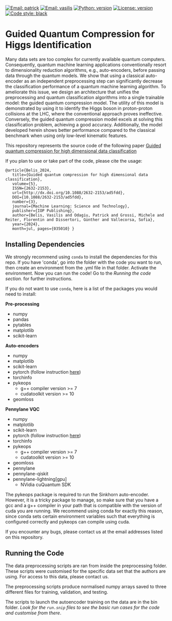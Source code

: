 [![Email: patrick](https://img.shields.io/badge/email-podagiu%40student.ethz.ch-blue?style=flat-square&logo=minutemailer)](mailto:podagiu@student.ethz.ch)
[![Email: vasilis](https://img.shields.io/badge/email-vasileios.belis%40cern.ch-blue?style=flat-square&logo=minutemailer)](mailto:vasileios.belis@cern.ch)
[![Python: version](https://img.shields.io/badge/python-3.8-blue?style=flat-square&logo=python)](https://www.python.org/downloads/)
[![License: version](https://img.shields.io/badge/license-MIT-purple?style=flat-square)](https://github.com/QML-HEP/ae_qml/blob/main/LICENSE)
[![Code style: black](https://img.shields.io/badge/code%20style-black-black?style=flat-square&logo=black)](https://github.com/psf/black)

# Guided Quantum Compression for Higgs Identification

Many data sets are too complex for currently available quantum computers. Consequently, quantum machine learning applications conventionally resort to dimensionality reduction algorithms, e.g., auto-encoders, before passing data through the quantum models. 
We show that using a classical auto-encoder as an independent preprocessing step can significantly decrease the classification performance of a quantum machine learning algorithm. To ameliorate this issue, we design an architecture that unifies the preprocessing and quantum classification algorithms into a single trainable model: the guided quantum compression model. The utility of this model is demonstrated by using it to identify the Higgs boson in proton-proton collisions at the LHC, where the conventional approach proves ineffective. Conversely, the guided quantum compression model excels at solving this classification problem, achieving a good accuracy. Additionally, the model developed herein shows better performance compared to the classical benchmark when using only low-level kinematic features.

This repository represents the source code of the following paper [Guided quantum compression for high dimensional data classification](https://iopscience.iop.org/article/10.1088/2632-2153/ad5fdd)

If you plan to use or take part of the code, please cite the usage:
```
@article{Belis_2024,
   title={Guided quantum compression for high dimensional data classification},
   volume={5},
   ISSN={2632-2153},
   url={http://dx.doi.org/10.1088/2632-2153/ad5fdd},
   DOI={10.1088/2632-2153/ad5fdd},
   number={3},
   journal={Machine Learning: Science and Technology},
   publisher={IOP Publishing},
   author={Belis, Vasilis and Odagiu, Patrick and Grossi, Michele and Reiter, Florentin and Dissertori, Günther and Vallecorsa, Sofia},
   year={2024},
   month=jul, pages={035010} }
```




## Installing Dependencies

We strongly recommend using `conda` to install the dependencies for this repo.
If you have 'conda', go into the folder with the code you want to run, then create
an environment from the .yml file in that folder. Activate the environment.
Now you can run the code! Go to the *Running the code section.* for further instructions.

If you do not want to use `conda`, here is a list of the packages you
would need to install:

**Pre-processing**
* numpy
* pandas
* pytables
* matplotlib
* scikit-learn

**Auto-encoders**
* numpy
* matplotlib
* scikit-learn
* pytorch (follow instruction [here](https://pytorch.org))
* torchinfo
* pykeops
  * g++ compiler version >= 7
  * cudatoolkit version >= 10  
* geomloss

**Pennylane VQC**
* numpy
* matplotlib
* scikit-learn
* pytorch (follow instruction [here](https://pytorch.org))
* torchinfo
* pykeops
  * g++ compiler version >= 7
  * cudatoolkit version >= 10  
* geomloss
* pennylane
* pennylane-qiskit
* pennylane-lightning[gpu]
  * NVidia cuQuantum SDK 

The pykeops package is required to run the Sinkhorn auto-encoder. However,
it is a tricky package to manage, so make sure that you have a gcc and a g++
compiler in your path that is compatible with the version of cuda you are
running. We recommend using conda for exactly this reason, since conda
sets certain environment variables such that everything is configured correctly
and pykeops can compile using cuda.

If you encounter any bugs, please contact us at the email addresses listed
on this repository.

## Running the Code

The data preprocessing scripts are ran from inside the preprocessing folder.
These scripts were customised for the specific data set that the authors are
using. For access to this data, please contact us.

The preprocessing scripts produce normalised numpy arrays saved to three
different files for training, validation, and testing.

The scripts to launch the autoencoder training on the data are in the bin
folder. *Look for the `run.snip` files to see the basic run cases for the*
*code and customise from there*.
